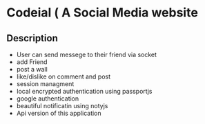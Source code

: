 # Codeial ( A Social Media website

## Description
- User can send messege to their friend via socket
- add Friend
- post a wall
- like/dislike on comment and post
- session managment
- local encrypted authentication using passportjs
- google authentication
- beautiful notificatin using notyjs
- Api version of this application
